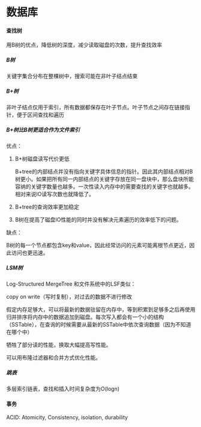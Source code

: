 # 数据库

#### 查找树

用B树的优点，降低树的深度，减少读取磁盘的次数，提升查找效率

##### B树

关键字集合分布在整棵树中，搜索可能在非叶子结点结束

##### B+树

非叶子结点仅用于索引，所有数据都保存在叶子节点。叶子节点之间存在链接指针，便于区间查找和遍历

##### B+树比B树更适合作为文件索引

优点：

1. B+树磁盘读写代价更低

    B+tree的内部结点并没有指向关键字具体信息的指针。因此其内部结点相对B树更小。如果把所有同一内部结点的关键字存放在同一盘块中，那么盘块所能容纳的关键字数量也越多。一次性读入内存中的需要查找的关键字也就越多。相对来说IO读写次数也就降低了。

2. B+tree的查询效率更加稳定

3. B树在提高了磁盘IO性能的同时并没有解决元素遍历的效率低下的问题。

缺点：

B树的每一个节点都包含key和value，因此经常访问的元素可能离根节点更近，因此访问也更迅速。

##### LSM树

Log-Structured MergeTree 和文件系统中的LSF类似：

copy on write（写时复制），对过去的数据不进行修改

假定内存足够大，可以将最新的数据驻留在内存中，等到积累到足够多之后再使用归并排序将内存中的数据追加到磁盘。每次写入都会有一个小的结构（SSTable），在查询的时候需要从最新的SSTable中依次查询数据（因为不知道在哪个中）

牺牲了部分读的性能，换取大幅提高写性能。

可以用布隆过滤器和合并方式优化性能。

##### 跳表

多层索引链表，查找和插入时间复杂度为O(logn)

#### 事务

ACID: Atomicity, Consistency, isolation, durability

